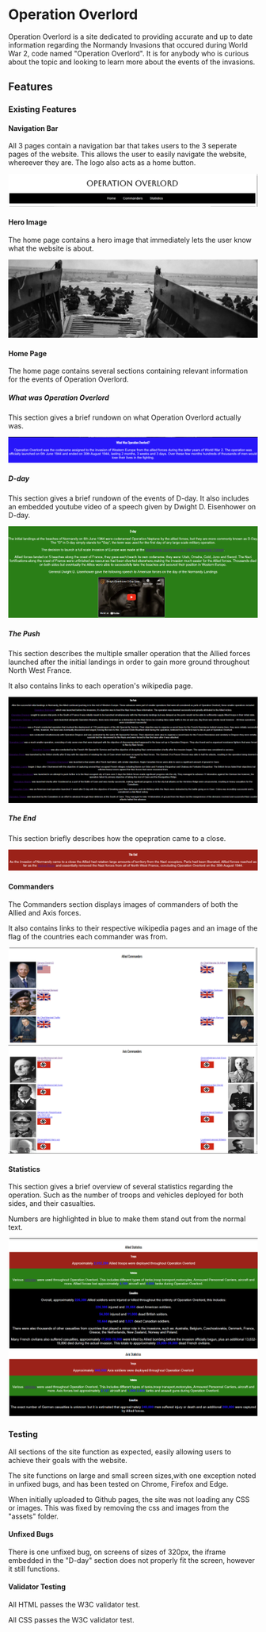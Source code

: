 # Operation Overlord
Operation Overlord is a site dedicated to providing accurate and up to date information regarding the Normandy Invasions that occured during World War 2, code named "Operation Overlord". It is for anybody who is curious about the topic and looking to learn more about the events of the invasions. 

## Features

### Existing Features

#### Navigation Bar
All 3 pages contain a navigation bar that takes users to the 3 seperate pages of the website.
This allows the user to easily navigate the website, whereever they are.
The logo also acts as a home button.

![Nav bar image](images/nav-bar.png)

#### Hero Image
The home page contains a hero image that immediately lets the user know what the website is about.

![Hero Image](images/hero-image-screenshot.png)

#### Home Page

The home page contains several sections containing relevant information for the events of Operation Overlord.

##### What was Operation Overlord

This section gives a brief rundown on what Operation Overlord actually was.

![What Was Operation Overlord](images/What-Was-screenshot.png)

##### D-day

This section gives a brief rundown of the events of D-day.
It also includes an embedded youtube video of a speech given by Dwight D. Eisenhower on D-day.

![D-day](images/D-day-screenshot.png)

##### The Push

This section describes the multiple smaller operation that the Allied forces launched after the initial landings in order to gain more ground throughout North West France.

It also contains links to each operation's wikipedia page.

![The Push](images/The-Push-screenshot.png)

##### The End

This section briefly describes how the opepration came to a close.

![The End](images/The-End-screenshot.png)

#### Commanders

The Commanders section displays images of commanders of both the Allied and Axis forces.

It also contains links to their respective wikipedia pages and an image of the flag of the countries each commander was from.

![Allied Commanders](images/Allied-Commanders-screenshot.png)
![Axis Commanders](images/Axis-Commanders-screenshot.png)

#### Statistics

This section gives a brief overview of several statistics regarding the operation. Such as the number of troops and vehicles deployed for both sides, and their casualties.

Numbers are highlighted in blue to make them stand out from the normal text.

![Allied-Statistics](images/Allied-Statistics-screenshot.png)
![Axis-Statistics](images/Axis-Statistics-screenshot.png)

### Testing
All sections of the site function as expected, easily allowing users to achieve their goals with the website.

The site functions on large and small screen sizes,with one exception noted in unfixed bugs, and has been tested on Chrome, Firefox and Edge. 

When initially uploaded to Github pages, the site was not loading any CSS or images. This was fixed by removing the css and images from the "assets" folder.

#### Unfixed Bugs
There is one unfixed bug, on screens of sizes of 320px, the iframe embedded in the "D-day" section does not properly fit the screen, however it still functions.

#### Validator Testing

All HTML passes the W3C validator test.

All CSS passes the W3C validator test.